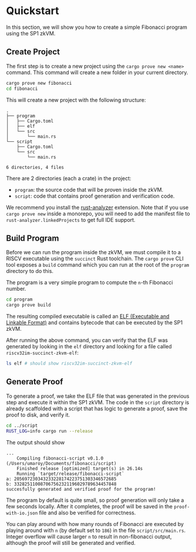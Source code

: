 # Quickstart

In this section, we will show you how to create a simple Fibonacci program using the SP1 zkVM.

## Create Project

The first step is to create a new project using the `cargo prove new <name>` command. This command will create a new folder in your current directory.

```bash
cargo prove new fibonacci
cd fibonacci
```

This will create a new project with the following structure:

```
.
├── program
│   ├── Cargo.toml
│   ├── elf
│   └── src
│       └── main.rs
└── script
    ├── Cargo.toml
    └── src
        └── main.rs

6 directories, 4 files
```

There are 2 directories (each a crate) in the project: 
- `program`: the source code that will be proven inside the zkVM.
- `script`: code that contains proof generation and verification code.

We recommend you install the [rust-analyzer](https://marketplace.visualstudio.com/items?itemName=rust-lang.rust-analyzer) extension.
Note that if you use `cargo prove new` inside a monorepo, you will need to add the manifest file to `rust-analyzer.linkedProjects` to get full IDE support.

## Build Program

Before we can run the program inside the zkVM, we must compile it to a RISCV executable using the `succinct` Rust toolchain. The `cargo prove` CLI tool exposes a `build` command which you can run at the root of the `program` directory to do this. 

The program is a very simple program to compute the `n`-th Fibonacci number. 

```bash
cd program
cargo prove build
```

The resulting compiled executable is called an [ELF (Executable and Linkable Format)](https://en.wikipedia.org/wiki/Executable_and_Linkable_Format) and contains bytecode that can be executed by the SP1 zkVM.


After running the above command, you can verify that the ELF was generated by looking in the `elf` directory and looking for a file called `riscv32im-succinct-zkvm-elf`:
```bash
ls elf # should show riscv32im-succinct-zkvm-elf
```

## Generate Proof

To generate a proof, we take the ELF file that was generated in the previous step and execute it within the SP1 zkVM. The code in the `script` directory is already scaffolded with a script that has logic to generate a proof, save the proof to disk, and verify it.

```bash
cd ../script
RUST_LOG=info cargo run --release
```

The output should show
```
...
    Compiling fibonacci-script v0.1.0 (/Users/umaroy/Documents/fibonacci/script)
    Finished release [optimized] target(s) in 26.14s
    Running `target/release/fibonacci-script`
a: 205697230343233228174223751303346572685
b: 332825110087067562321196029789634457848
succesfully generated and verified proof for the program!
```

The program by default is quite small, so proof generation will only take a few seconds locally. After it completes, the proof will be saved in the `proof-with-io.json` file and also be verified for correctness.

You can play around with how many rounds of Fibonacci are executed by playing around with `n` (by default set to `186`) in the file `script/src/main.rs`. Integer overflow will cause larger `n` to result in non-fibonacci output, although the proof will still be generated and verified.